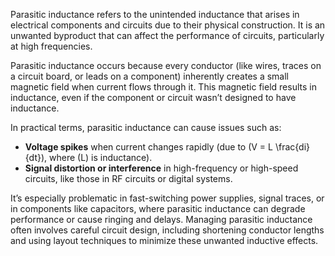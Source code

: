 Parasitic inductance refers to the unintended inductance that arises in electrical components and circuits due to their physical construction. It is an unwanted byproduct that can affect the performance of circuits, particularly at high frequencies.

Parasitic inductance occurs because every conductor (like wires, traces on a circuit board, or leads on a component) inherently creates a small magnetic field when current flows through it. This magnetic field results in inductance, even if the component or circuit wasn’t designed to have inductance.

In practical terms, parasitic inductance can cause issues such as:
- **Voltage spikes** when current changes rapidly (due to \(V = L \frac{di}{dt}\), where \(L\) is inductance).
- **Signal distortion or interference** in high-frequency or high-speed circuits, like those in RF circuits or digital systems.

It’s especially problematic in fast-switching power supplies, signal traces, or in components like capacitors, where parasitic inductance can degrade performance or cause ringing and delays. Managing parasitic inductance often involves careful circuit design, including shortening conductor lengths and using layout techniques to minimize these unwanted inductive effects.

